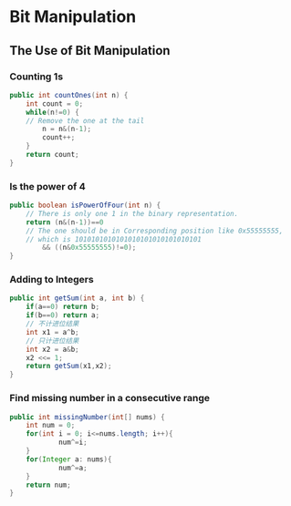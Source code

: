 # Bit Manipulation

## The Use of Bit Manipulation

### Counting 1s

```Java
public int countOnes(int n) {
    int count = 0;
    while(n!=0) {
    // Remove the one at the tail
        n = n&(n-1);
        count++;
    }
    return count;
}
```

### Is the power of 4

```Java
public boolean isPowerOfFour(int n) {
    // There is only one 1 in the binary representation.
    return (n&(n-1))==0
    // The one should be in Corresponding position like 0x55555555,
    // which is 1010101010101010101010101010101
        && ((n&0x55555555)!=0);
}
```

### Adding to Integers

```Java
public int getSum(int a, int b) {
    if(a==0) return b;
    if(b==0) return a;
    // 不计进位结果
    int x1 = a^b;
    // 只计进位结果
    int x2 = a&b;
    x2 <<= 1;
    return getSum(x1,x2);
}
```

### Find missing number in a consecutive range

```Java
public int missingNumber(int[] nums) {
    int num = 0;
    for(int i = 0; i<=nums.length; i++){
            num^=i;
    }
    for(Integer a: nums){
            num^=a;
    }
    return num;
}
```
